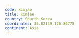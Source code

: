 ```yaml
---
code: kimjae
title: Kimjae
country: Sourth Korea
coordinates: 35.82139,126.86778
continent: Asia
---
```

